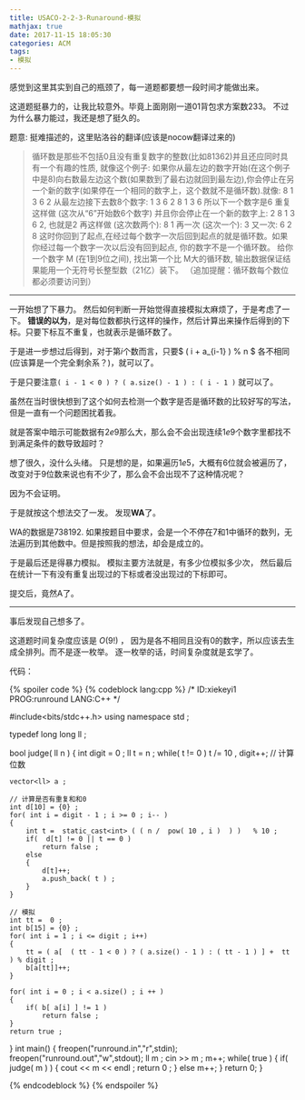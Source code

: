 ```yaml
---
title: USACO-2-2-3-Runaround-模拟
mathjax: true 
date: 2017-11-15 18:05:30
categories: ACM
tags:
- 模拟
---
```


感觉到这里其实到自己的瓶颈了，每一道题都要想一段时间才能做出来。

<!--more--> 

这道题挺暴力的，让我比较意外。毕竟上面刚刚一道01背包求方案数233。
不过为什么暴力能过，我还是想了挺久的。

题意: 挺难描述的，这里贴洛谷的翻译(应该是nocow翻译过来的)
>循环数是那些不包括0且没有重复数字的整数(比如81362)并且还应同时具有一个有趣的性质, 就像这个例子:
>如果你从最左边的数字开始(在这个例子中是8)向右数最左边这个数(如果数到了最右边就回到最左边),你会停止在另一个新的数字(如果停在一个相同的数字上，这个数就不是循环数).就像: 8 1 3 6 2 从最左边接下去数8个数字: 1 3 6 2 8 1 3 6 所以下一个数字是6
>重复这样做 (这次从“6”开始数6个数字) 并且你会停止在一个新的数字上: 2 8 1 3 6 2, 也就是2
>再这样做 (这次数两个): 8 1
>再一次 (这次一个): 3
>又一次: 6 2 8 这时你回到了起点,在经过每个数字一次后回到起点的就是循环数。如果你经过每一个数字一次以后没有回到起点, 你的数字不是一个循环数。
>给你一个数字 M (在1到9位之间), 找出第一个比 M大的循环数, 输出数据保证结果能用一个无符号长整型数（21亿）装下。 
>（追加提醒：循环数每个数位都必须要访问到）

-----


一开始想了下暴力。
然后如何判断一开始觉得直接模拟太麻烦了，于是考虑了一下。
**错误的以为**，是对每位数都执行这样的操作，然后计算出来操作后得到的下标。只要下标互不重复，也就表示是循环数了。

于是进一步想过后得到，对于第$i$个数而言，只要$ ( i + a\_{i-1} ) % n $ 各不相同(应该算是一个完全剩余系？)，就可以了。

于是只要注意` ( i - 1 < 0 ) ? ( a.size() - 1 ) : ( i - 1 ) `  就可以了。

虽然在当时很快想到了这个如何去检测一个数字是否是循环数的比较好写的写法，但是一直有一个问题困扰着我。

就是答案中暗示可能数据有$2e9$那么大，那么会不会出现连续$1e9$个数字里都找不到满足条件的数导致超时？


想了很久，没什么头绪。
只是想的是，如果遍历$1e5$，大概有6位就会被遍历了，改变对于9位数来说也有不少了，那么会不会出现不了这种情况呢？

因为不会证明。

于是就按这个想法交了一发。
发现**WA**了。

WA的数据是$738192$.
如果按题目中要求，会是一个不停在7和1中循环的数列，无法遍历到其他数中。但是按照我的想法，却会是成立的。

于是最后还是得暴力模拟。
模拟主要方法就是，有多少位模拟多少次， 然后最后在统计一下有没有重复出现过的下标或者没出现过的下标即可。

提交后，竟然A了。



-----

事后发现自己想多了。

这道题时间复杂度应该是 $O(9!)$ ， 因为是各不相同且没有$0$的数字，所以应该去生成全排列。而不是逐一枚举。
逐一枚举的话，时间复杂度就是玄学了。


代码：


{% spoiler code %}
{% codeblock lang:cpp %} 
/*
ID:xiekeyi1
PROG:runround
LANG:C++
*/

#include<bits/stdc++.h>
using namespace std ;

typedef long long ll ; 

bool judge( ll n )
{
	int digit = 0 ;
	ll t = n ;
	while( t != 0 )
		t /= 10 , digit++; // 计算位数
	
	vector<ll> a ;

	// 计算是否有重复和和0
	int d[10] = {0} ; 
	for( int i = digit - 1 ; i >= 0 ; i-- )
	{
		int t =  static_cast<int> ( ( n /  pow( 10 , i )  ) )   % 10 ; 
		if(  d[t] != 0 || t == 0 )
			return false ;
		else
		{
			d[t]++;
			a.push_back( t ) ; 
		}
	}

	// 模拟
	int tt =  0 ; 
	int b[15] = {0} ; 
	for( int i = 1 ; i <= digit ; i++)
	{
		tt = ( a[  ( tt - 1 < 0 ) ? ( a.size() - 1 ) : ( tt - 1 ) ] +  tt ) % digit ; 
		b[a[tt]]++;
	}

	for( int i = 0 ; i < a.size() ; i ++ )
	{
		if( b[ a[i] ] != 1 )
			return false ;
	}
	return true ;
}
int main()
{
	freopen("runround.in","r",stdin);
	freopen("runround.out","w",stdout);
	ll m ;
	cin >> m ;
	m++;
	while( true )
	{
		if( judge( m ) )
		{
			cout << m << endl ; 
			return 0 ;
		}
		else
			m++;
	}
	return 0; 
}

{% endcodeblock %} 
{% endspoiler %}
